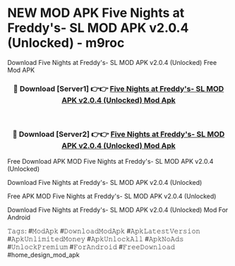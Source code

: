 # NEW MOD APK Five Nights at Freddy's- SL MOD APK v2.0.4 (Unlocked) - m9roc
Download Five Nights at Freddy's- SL MOD APK v2.0.4 (Unlocked) Free Mod APK

<div align="center">
<h3>🔴 Download [Server1] 👉👉 <a href="https://apk-comot.site?title=Five_Nights_at_Freddy's-_SL_MOD_APK_v2.0.4_(Unlocked)">Five Nights at Freddy's- SL MOD APK v2.0.4 (Unlocked) Mod Apk</a></h3><br>

<h3>🔴 Download [Server2] 👉👉 <a href="https://apk-comot.site?title=Five_Nights_at_Freddy's-_SL_MOD_APK_v2.0.4_(Unlocked)">Five Nights at Freddy's- SL MOD APK v2.0.4 (Unlocked) Mod Apk</a></h3>
</div>


Free Download APK MOD Five Nights at Freddy's- SL MOD APK v2.0.4 (Unlocked)

Download Five Nights at Freddy's- SL MOD APK v2.0.4 (Unlocked) 

Free APK MOD Five Nights at Freddy's- SL MOD APK v2.0.4 (Unlocked) 

Download Five Nights at Freddy's- SL MOD APK v2.0.4 (Unlocked) Mod For Android

𝚃𝚊𝚐𝚜: #𝙼𝚘𝚍𝙰𝚙𝚔 #𝙳𝚘𝚠𝚗𝚕𝚘𝚊𝚍𝙼𝚘𝚍𝙰𝚙𝚔 #𝙰𝚙𝚔𝙻𝚊𝚝𝚎𝚜𝚝𝚅𝚎𝚛𝚜𝚒𝚘𝚗 #𝙰𝚙𝚔𝚄𝚗𝚕𝚒𝚖𝚒𝚝𝚎𝚍𝙼𝚘𝚗𝚎𝚢 #𝙰𝚙𝚔𝚄𝚗𝚕𝚘𝚌𝚔𝙰𝚕𝚕 #𝙰𝚙𝚔𝙽𝚘𝙰𝚍𝚜 #𝚄𝚗𝚕𝚘𝚌𝚔𝙿𝚛𝚎𝚖𝚒𝚞𝚖 #𝙵𝚘𝚛𝙰𝚗𝚍𝚛𝚘𝚒𝚍 #𝙵𝚛𝚎𝚎𝙳𝚘𝚠𝚗𝚕𝚘𝚊𝚍 #home_design_mod_apk